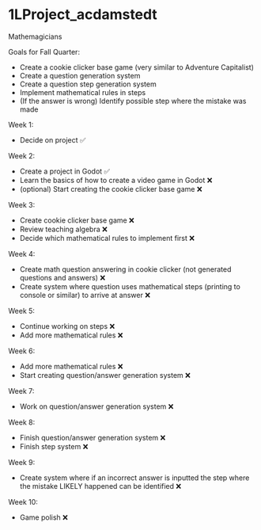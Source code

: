 # 1LProject_acdamstedt

Mathemagicians 

Goals for Fall Quarter:   
  * Create a cookie clicker base game (very similar to Adventure Capitalist)
  * Create a question generation system   
  * Create a question step generation system
  * Implement mathematical rules in steps
  * (If the answer is wrong) Identify possible step where the mistake was made

Week 1: 
  * Decide on project ✅

Week 2:
  * Create a project in Godot ✅
  * Learn the basics of how to create a video game in Godot ❌
  * (optional) Start creating the cookie clicker base game ❌

Week 3: 
  * Create cookie clicker base game ❌
  * Review teaching algebra ❌
  * Decide which mathematical rules to implement first ❌

Week 4:   
  * Create math question answering in cookie clicker (not generated questions and answers) ❌
  * Create system where question uses mathematical steps (printing to console or similar) to arrive at answer ❌

Week 5:
  * Continue working on steps ❌
  * Add more mathematical rules ❌

Week 6: 
  * Add more mathematical rules ❌
  * Start creating question/answer generation system ❌

Week 7:   
  * Work on question/answer generation system ❌

Week 8: 
  * Finish question/answer generation system ❌
  * Finish step system ❌

Week 9:   
  * Create system where if an incorrect answer is inputted the step where the mistake LIKELY happened can be identified ❌

Week 10: 
  * Game polish ❌
